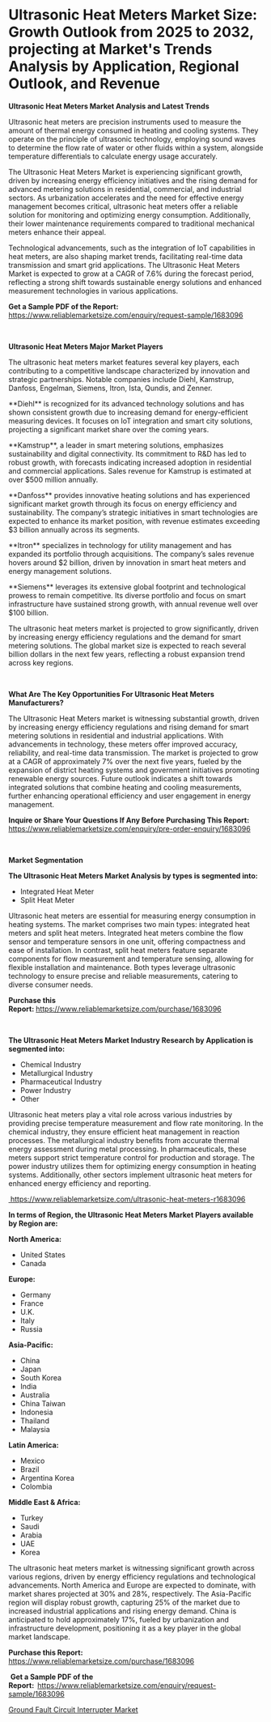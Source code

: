 <p><h1>Ultrasonic Heat Meters Market Size: Growth Outlook from 2025 to 2032, projecting at Market's Trends Analysis by Application, Regional Outlook, and Revenue</h1></p><p><strong>Ultrasonic Heat Meters Market Analysis and Latest Trends</strong></p>
<p><p>Ultrasonic heat meters are precision instruments used to measure the amount of thermal energy consumed in heating and cooling systems. They operate on the principle of ultrasonic technology, employing sound waves to determine the flow rate of water or other fluids within a system, alongside temperature differentials to calculate energy usage accurately. </p><p>The Ultrasonic Heat Meters Market is experiencing significant growth, driven by increasing energy efficiency initiatives and the rising demand for advanced metering solutions in residential, commercial, and industrial sectors. As urbanization accelerates and the need for effective energy management becomes critical, ultrasonic heat meters offer a reliable solution for monitoring and optimizing energy consumption. Additionally, their lower maintenance requirements compared to traditional mechanical meters enhance their appeal. </p><p>Technological advancements, such as the integration of IoT capabilities in heat meters, are also shaping market trends, facilitating real-time data transmission and smart grid applications. The Ultrasonic Heat Meters Market is expected to grow at a CAGR of 7.6% during the forecast period, reflecting a strong shift towards sustainable energy solutions and enhanced measurement technologies in various applications.</p></p>
<p><strong>Get a Sample PDF of the Report:&nbsp;</strong> <a href="https://www.reliablemarketsize.com/enquiry/request-sample/1683096?utm_campaign=2213&utm_medium=2&utm_source=Github&utm_content=ia&utm_term=16022025&utm_id=ultrasonic-heat-meters">https://www.reliablemarketsize.com/enquiry/request-sample/1683096</a></p>
<p>&nbsp;</p>
<p><strong>Ultrasonic Heat Meters Major Market Players</strong></p>
<p><p>The ultrasonic heat meters market features several key players, each contributing to a competitive landscape characterized by innovation and strategic partnerships. Notable companies include Diehl, Kamstrup, Danfoss, Engelman, Siemens, Itron, Ista, Qundis, and Zenner.</p><p>**Diehl** is recognized for its advanced technology solutions and has shown consistent growth due to increasing demand for energy-efficient measuring devices. It focuses on IoT integration and smart city solutions, projecting a significant market share over the coming years.</p><p>**Kamstrup**, a leader in smart metering solutions, emphasizes sustainability and digital connectivity. Its commitment to R&D has led to robust growth, with forecasts indicating increased adoption in residential and commercial applications. Sales revenue for Kamstrup is estimated at over $500 million annually.</p><p>**Danfoss** provides innovative heating solutions and has experienced significant market growth through its focus on energy efficiency and sustainability. The company’s strategic initiatives in smart technologies are expected to enhance its market position, with revenue estimates exceeding $3 billion annually across its segments.</p><p>**Itron** specializes in technology for utility management and has expanded its portfolio through acquisitions. The company’s sales revenue hovers around $2 billion, driven by innovation in smart heat meters and energy management solutions.</p><p>**Siemens** leverages its extensive global footprint and technological prowess to remain competitive. Its diverse portfolio and focus on smart infrastructure have sustained strong growth, with annual revenue well over $100 billion.</p><p>The ultrasonic heat meters market is projected to grow significantly, driven by increasing energy efficiency regulations and the demand for smart metering solutions. The global market size is expected to reach several billion dollars in the next few years, reflecting a robust expansion trend across key regions.</p></p>
<p>&nbsp;</p>
<p><strong>What Are The Key Opportunities For Ultrasonic Heat Meters Manufacturers?</strong></p>
<p><p>The Ultrasonic Heat Meters market is witnessing substantial growth, driven by increasing energy efficiency regulations and rising demand for smart metering solutions in residential and industrial applications. With advancements in technology, these meters offer improved accuracy, reliability, and real-time data transmission. The market is projected to grow at a CAGR of approximately 7% over the next five years, fueled by the expansion of district heating systems and government initiatives promoting renewable energy sources. Future outlook indicates a shift towards integrated solutions that combine heating and cooling measurements, further enhancing operational efficiency and user engagement in energy management.</p></p>
<p><strong>Inquire or Share Your Questions If Any Before Purchasing This Report:</strong> <a href="https://www.reliablemarketsize.com/enquiry/pre-order-enquiry/1683096?utm_campaign=2213&utm_medium=2&utm_source=Github&utm_content=ia&utm_term=16022025&utm_id=ultrasonic-heat-meters">https://www.reliablemarketsize.com/enquiry/pre-order-enquiry/1683096</a></p>
<p>&nbsp;</p>
<p><strong>Market Segmentation</strong></p>
<p><strong>The Ultrasonic Heat Meters Market Analysis by types is segmented into:</strong></p>
<p><ul><li>Integrated Heat Meter</li><li>Split Heat Meter</li></ul></p>
<p><p>Ultrasonic heat meters are essential for measuring energy consumption in heating systems. The market comprises two main types: integrated heat meters and split heat meters. Integrated heat meters combine the flow sensor and temperature sensors in one unit, offering compactness and ease of installation. In contrast, split heat meters feature separate components for flow measurement and temperature sensing, allowing for flexible installation and maintenance. Both types leverage ultrasonic technology to ensure precise and reliable measurements, catering to diverse consumer needs.</p></p>
<p><strong>Purchase this Report:&nbsp;</strong><a href="https://www.reliablemarketsize.com/purchase/1683096?utm_campaign=2213&utm_medium=2&utm_source=Github&utm_content=ia&utm_term=16022025&utm_id=ultrasonic-heat-meters">https://www.reliablemarketsize.com/purchase/1683096</a></p>
<p>&nbsp;</p>
<p><strong>The Ultrasonic Heat Meters Market Industry Research by Application is segmented into:</strong></p>
<p><ul><li>Chemical Industry</li><li>Metallurgical Industry</li><li>Pharmaceutical Industry</li><li>Power Industry</li><li>Other</li></ul></p>
<p><p>Ultrasonic heat meters play a vital role across various industries by providing precise temperature measurement and flow rate monitoring. In the chemical industry, they ensure efficient heat management in reaction processes. The metallurgical industry benefits from accurate thermal energy assessment during metal processing. In pharmaceuticals, these meters support strict temperature control for production and storage. The power industry utilizes them for optimizing energy consumption in heating systems. Additionally, other sectors implement ultrasonic heat meters for enhanced energy efficiency and reporting.</p></p>
<p><a href="https://www.reliablemarketsize.com/ultrasonic-heat-meters-r1683096?utm_campaign=2213&utm_medium=2&utm_source=Github&utm_content=ia&utm_term=16022025&utm_id=ultrasonic-heat-meters">&nbsp;https://www.reliablemarketsize.com/ultrasonic-heat-meters-r1683096</a></p>
<p><strong>In terms of Region, the Ultrasonic Heat Meters Market Players available by Region are:</strong></p>
<p>
    <p> <strong> North America: </strong>
        <ul>
            <li>United States</li>
            <li>Canada</li>
        </ul>
        </p> 
    <p> <strong> Europe: </strong>
        <ul>
            <li>Germany</li>
            <li>France</li>
            <li>U.K.</li>
            <li>Italy</li>
            <li>Russia</li>
        </ul>
        </p> 
    <p> <strong> Asia-Pacific: </strong>
        <ul>
            <li>China</li>
            <li>Japan</li>
            <li>South Korea</li>
            <li>India</li>
            <li>Australia</li>
            <li>China Taiwan</li>
            <li>Indonesia</li>
            <li>Thailand</li>
            <li>Malaysia</li>
        </ul>
        </p> 
    <p> <strong> Latin America: </strong>
        <ul>
            <li>Mexico</li>
            <li>Brazil</li>
            <li>Argentina Korea</li>
            <li>Colombia</li>
        </ul>
        </p> 
    <p> <strong> Middle East & Africa: </strong>
        <ul>
            <li>Turkey</li>
            <li>Saudi</li>
            <li>Arabia</li>
            <li>UAE</li>
            <li>Korea</li>
        </ul>
    </p>
    </p>
<p><p>The ultrasonic heat meters market is witnessing significant growth across various regions, driven by energy efficiency regulations and technological advancements. North America and Europe are expected to dominate, with market shares projected at 30% and 28%, respectively. The Asia-Pacific region will display robust growth, capturing 25% of the market due to increased industrial applications and rising energy demand. China is anticipated to hold approximately 17%, fueled by urbanization and infrastructure development, positioning it as a key player in the global market landscape.</p></p>
<p><strong>Purchase this Report: </strong><a href="https://www.reliablemarketsize.com/purchase/1683096?utm_campaign=2213&utm_medium=2&utm_source=Github&utm_content=ia&utm_term=16022025&utm_id=ultrasonic-heat-meters">https://www.reliablemarketsize.com/purchase/1683096</a></p>
<p>&nbsp;<strong>Get a Sample PDF of the Report:&nbsp;&nbsp;</strong><a href="https://www.reliablemarketsize.com/enquiry/request-sample/1683096?utm_campaign=2213&utm_medium=2&utm_source=Github&utm_content=ia&utm_term=16022025&utm_id=ultrasonic-heat-meters">https://www.reliablemarketsize.com/enquiry/request-sample/1683096</a></p>
<p><strong></strong></p>
<p><p><a href="https://github.com/FahadAhmed223/Market-Research-Report-List-1/blob/main/ground-fault-circuit-interrupter-market.md?utm_campaign=2213&utm_medium=2&utm_source=Github&utm_content=ia&utm_term=16022025&utm_id=ultrasonic-heat-meters">Ground Fault Circuit Interrupter Market</a></p></p>